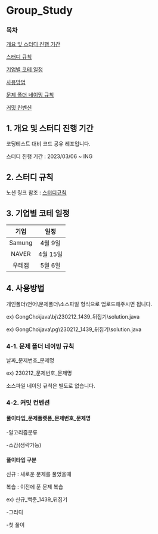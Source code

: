 # Group_Study

### 목차
[개요 및 스터디 진행 기간](#1-개요-및-스터디-진행-기간)

[스터디 규칙](#2-스터디-규칙)

[기업별 코테 일정](#3-기업별-코테-일정)

[사용방법](#4-사용방법)

[문제 폴더 네이밍 규칙](#4-1-문제-폴더-네이밍-규칙)

[커밋 컨벤션](#4-2-커밋-컨벤션)

## 1. 개요 및 스터디 진행 기간

코딩테스트 대비 코드 공유 레포입니다.


스터디 진행 기간 : 2023/03/06 ~ ING

## 2. 스터디 규칙
노션 링크 참조 : [스터디규칙](https://literate-ixora-e27.notion.site/CS-Rule-f9087252bc0841c793069abc79708ca0)

## 3. 기업별 코테 일정
|기업|일정|
|:-----:|:-----:|
|Samung|4월 9일|
|NAVER|4월 15일|
|우테캠|5월 6일|


  

## 4. 사용방법
개인폴더\언어\문제폴더\소스파일 형식으로 업로드해주시면 됩니다.


ex)
GongCho\java\bj\230212_1439_뒤집기\solution.java


ex)
GongCho\java\pg\230212_1439_뒤집기\solution.java

### 4-1. 문제 폴더 네이밍 규칙
 날짜_문제번호_문제명
 
 
 ex)
 230212_문제번호_문제명
 
 
 소스파일 네이밍 규칙은 별도로 없습니다.
 
 ### 4-2. 커밋 컨벤션
 
 #### 풀이타입_문제플랫폼_문제번호_문제명
 -알고리즘분류
 
 -소감(생략가능)
 
 #### 풀이타입 구분
 신규 : 새로운 문제를 풀었을때
 
 복습 : 이전에 푼 문제 복습
 
 ex)
 신규_백준_1439_뒤집기
 
 -그리디
 
 -첫 풀이
